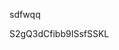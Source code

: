 sdfwqq













































































S2gQ3dCfibb9ISsfSSKL
